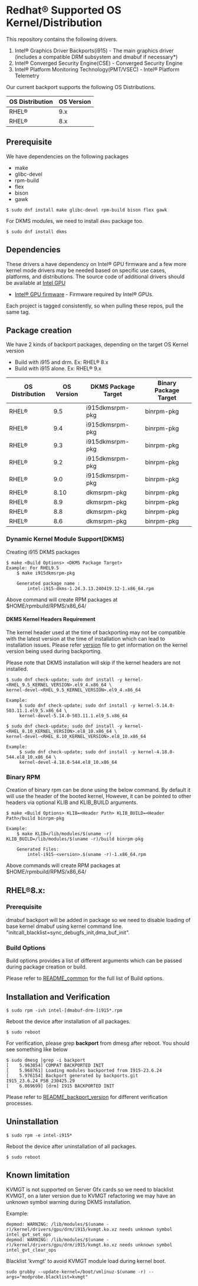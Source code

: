 # Redhat® Supported OS Kernel/Distribution

This repository contains the following drivers.
1. Intel® Graphics Driver Backports(i915) - The main graphics driver (includes a compatible DRM subsystem and dmabuf if necessary*)
2. Intel® Converged Security Engine(CSE) - Converged Security Engine
3. Intel® Platform Monitoring Technology(PMT/VSEC) - Intel® Platform Telemetry

Our current backport supports the following OS Distributions.

| OS Distribution | OS Version |
|---|---|
| RHEL® | 9.x |
| RHEL® | 8.x |

## Prerequisite
We have dependencies on the following packages
  - make
  - glibc-devel
  - rpm-build
  - flex
  - bison
  - gawk

```
$ sudo dnf install make glibc-devel rpm-build bison flex gawk
```
For DKMS modules, we need to install `dkms` package too.

```
$ sudo dnf install dkms
```

## Dependencies

 These drivers a have dependency on Intel® GPU firmware and a few more kernel mode drivers may be needed based on specific use cases, platforms, and distributions. The source code of additional drivers should be available at [Intel GPU](https://github.com/intel-gpu)

- [Intel® GPU firmware](https://github.com/intel-gpu/intel-gpu-firmware) - Firmware required by Intel® GPUs.

Each project is tagged consistently, so when pulling these repos, pull the same tag.

## Package creation

We have 2 kinds of backport packages, depending on the target OS Kernel version
 - Build with i915 and drm. Ex: RHEL® 8.x
 - Build with i915 alone. Ex: RHEL® 9.x

| OS Distribution | OS Version | DKMS Package Target | Binary Package Target|
|---|---|---|---|
| RHEL® | 9.5  | i915dkmsrpm-pkg | binrpm-pkg |
| RHEL® | 9.4  | i915dkmsrpm-pkg | binrpm-pkg |
| RHEL® | 9.3  | i915dkmsrpm-pkg | binrpm-pkg |
| RHEL® | 9.2  | i915dkmsrpm-pkg | binrpm-pkg |
| RHEL® | 9.0  | i915dkmsrpm-pkg | binrpm-pkg |
| RHEL® | 8.10 | dkmsrpm-pkg | binrpm-pkg |
| RHEL® | 8.9  | dkmsrpm-pkg | binrpm-pkg |
| RHEL® | 8.8  | dkmsrpm-pkg | binrpm-pkg |
| RHEL® | 8.6  | dkmsrpm-pkg | binrpm-pkg |

### Dynamic Kernel Module Support(DKMS)
Creating i915 DKMS packages
```
$ make <Build Options> <DKMS Package Target>
Example: For RHEL9.5
	$ make i915dkmsrpm-pkg

	Generated package name :
		intel-i915-dkms-1.24.3.13.240419.12-1.x86_64.rpm
```

Above command will create RPM packages at $HOME/rpmbuild/RPMS/x86_64/

#### DKMS Kernel Headers Requirement
The kernel header used at the time of backporting may not be compatible with the latest version at the time of installation which can lead to installation issues.
Please refer [version](../versions) file to get information on the kernel version being used during backporting.

Please note that DKMS installation will skip if the kernel headers are not installed.

```
$ sudo dnf check-update; sudo dnf install -y kernel-<RHEL_9.5_KERNEL_VERSION>.el9_4.x86_64 \
kernel-devel-<RHEL_9.5_KERNEL_VERSION>.el9_4.x86_64

Example:
     $ sudo dnf check-update; sudo dnf install -y kernel-5.14.0-503.11.1.el9_5.x86_64 \
     kernel-devel-5.14.0-503.11.1.el9_5.x86_64
```

```
$ sudo dnf check-update; sudo dnf install -y kernel-<RHEL_8.10_KERNEL_VERSION>.el8_10.x86_64 \
kernel-devel-<RHEL_8.10_KERNEL_VERSION>.el8_10.x86_64

Example:
     $ sudo dnf check-update; sudo dnf install -y kernel-4.18.0-544.el8_10.x86_64 \
     kernel-devel-4.18.0-544.el8_10.x86_64
```

### Binary RPM
Creation of binary rpm can be done using the below command. By default it will use the header of the booted kernel, However, it can be pointed to other headers via optional KLIB and KLIB_BUILD arguments.
```
$ make <Build Options> KLIB=<Header Path> KLIB_BUILD=<Header Path>/build binrpm-pkg

Example:
	$ make KLIB=/lib/modules/$(uname -r) KLIB_BUILD=/lib/modules/$(uname -r)/build binrpm-pkg

	Generated Files:
		intel-i915-<version>.$(uname -r)-1.x86_64.rpm
```
Above commands will create RPM packages at $HOME/rpmbuild/RPMS/x86_64/

## RHEL®8.x:

### Prerequisite
dmabuf backport will be added in package so we need to disable loading of base kernel dmabuf using kernel command line.
"initcall_blacklist=sync_debugfs_init,dma_buf_init".

### Build Options

Build options provides a list of different arguments which can be passed during package creation or build.

Please refer to [README_common](README_common.md) for the full list of Build options.


## Installation and Verification

```
$ sudo rpm -ivh intel-[dmabuf-drm-]i915*.rpm
```
Reboot the device after installation of all packages.
```
$ sudo reboot
```

For verification, please grep **backport** from dmesg after reboot. You should see something like below
```
$ sudo dmesg |grep -i backport
[    5.963854] COMPAT BACKPORTED INIT
[    5.968761] Loading modules backported from I915-23.6.24
[    5.976154] Backport generated by backports.git I915_23.6.24_PSB_230425.29
[    6.069699] [drm] I915 BACKPORTED INIT
```
Please refer to [README_backport_version](README_backport_version.md) for different verification processes.

## Uninstallation
```
$ sudo rpm -e intel-i915*
```
Reboot the device after uninstallation of all packages.
```
$ sudo reboot
```
## Known limitation
KVMGT is not supported on Server Gfx cards so we need to blacklist KVMGT, on a later version due to KVMGT refactoring
we may have an unknown symbol warning during DKMS installation.

Example:
```
depmod: WARNING: /lib/modules/$(uname -r)/kernel/drivers/gpu/drm/i915/kvmgt.ko.xz needs unknown symbol intel_gvt_set_ops
depmod: WARNING: /lib/modules/$(uname -r)/kernel/drivers/gpu/drm/i915/kvmgt.ko.xz needs unknown symbol intel_gvt_clear_ops
```
Blacklist 'kvmgt' to avoid KVMGT module load during kernel boot.
```
sudo grubby --update-kernel=/boot/vmlinuz-$(uname -r) --args="modprobe.blacklist=kvmgt"
```
